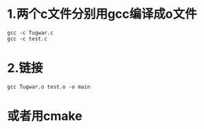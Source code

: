 # 1.两个c文件分别用gcc编译成o文件  
   `gcc -c Tugwar.c`  
   `gcc -c test.c`  
# 2.链接  
   `gcc Tugwar.o test.o -o main`  

# 或者用cmake
